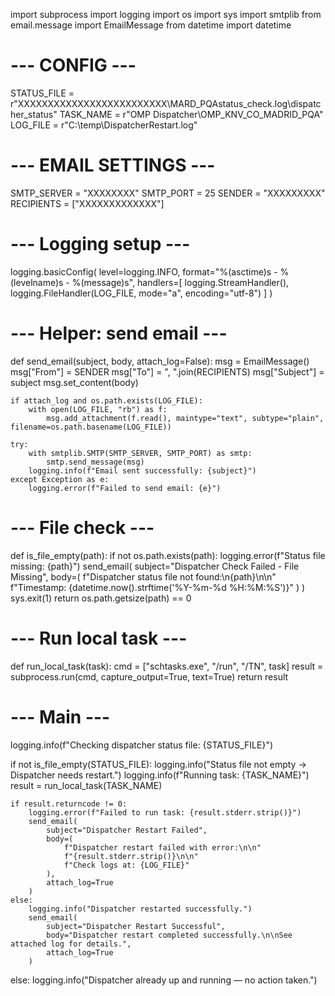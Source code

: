import subprocess
import logging
import os
import sys
import smtplib
from email.message import EmailMessage
from datetime import datetime

# --- CONFIG ---
STATUS_FILE = r"XXXXXXXXXXXXXXXXXXXXXXXXX\MARD_PQAstatus_check.log\dispatcher_status"
TASK_NAME = r"OMP Dispatcher\OMP_KNV_CO_MADRID_PQA"
LOG_FILE = r"C:\temp\DispatcherRestart.log"

# --- EMAIL SETTINGS ---
SMTP_SERVER = "XXXXXXXX"
SMTP_PORT = 25
SENDER = "XXXXXXXXX"
RECIPIENTS = ["XXXXXXXXXXXXX"]

# --- Logging setup ---
logging.basicConfig(
    level=logging.INFO,
    format="%(asctime)s - %(levelname)s - %(message)s",
    handlers=[
        logging.StreamHandler(),
        logging.FileHandler(LOG_FILE, mode="a", encoding="utf-8")
    ]
)

# --- Helper: send email ---
def send_email(subject, body, attach_log=False):
    msg = EmailMessage()
    msg["From"] = SENDER
    msg["To"] = ", ".join(RECIPIENTS)
    msg["Subject"] = subject
    msg.set_content(body)

    if attach_log and os.path.exists(LOG_FILE):
        with open(LOG_FILE, "rb") as f:
            msg.add_attachment(f.read(), maintype="text", subtype="plain", filename=os.path.basename(LOG_FILE))

    try:
        with smtplib.SMTP(SMTP_SERVER, SMTP_PORT) as smtp:
            smtp.send_message(msg)
        logging.info(f"Email sent successfully: {subject}")
    except Exception as e:
        logging.error(f"Failed to send email: {e}")

# --- File check ---
def is_file_empty(path):
    if not os.path.exists(path):
        logging.error(f"Status file missing: {path}")
        send_email(
            subject="Dispatcher Check Failed - File Missing",
            body=(
                f"Dispatcher status file not found:\n{path}\n\n"
                f"Timestamp: {datetime.now().strftime('%Y-%m-%d %H:%M:%S')}"
            )
        )
        sys.exit(1)
    return os.path.getsize(path) == 0

# --- Run local task ---
def run_local_task(task):
    cmd = ["schtasks.exe", "/run", "/TN", task]
    result = subprocess.run(cmd, capture_output=True, text=True)
    return result

# --- Main ---
logging.info(f"Checking dispatcher status file: {STATUS_FILE}")

if not is_file_empty(STATUS_FILE):
    logging.info("Status file not empty → Dispatcher needs restart.")
    logging.info(f"Running task: {TASK_NAME}")
    result = run_local_task(TASK_NAME)

    if result.returncode != 0:
        logging.error(f"Failed to run task: {result.stderr.strip()}")
        send_email(
            subject="Dispatcher Restart Failed",
            body=(
                f"Dispatcher restart failed with error:\n\n"
                f"{result.stderr.strip()}\n\n"
                f"Check logs at: {LOG_FILE}"
            ),
            attach_log=True
        )
    else:
        logging.info("Dispatcher restarted successfully.")
        send_email(
            subject="Dispatcher Restart Successful",
            body="Dispatcher restart completed successfully.\n\nSee attached log for details.",
            attach_log=True
        )
else:
    logging.info("Dispatcher already up and running — no action taken.")

